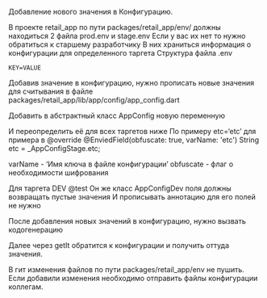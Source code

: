 Добавление нового значения в Конфигурацию.

В проекте retail_app по пути packages/retail_app/env/ должны находиться 2 файла prod.env и stage.env Если у вас их нет то нужно обратиться к старшему разработчику
В них храниться информация о конфигурации для определенного таргета
Структура файла .env
```.env
KEY=VALUE
```
Добавив значение в конфигурацию, нужно прописать новые значения для считывания в файле
packages/retail_app/lib/app/config/app_config.dart

Добавить в абстрактный класс AppConfig новую переменную

И переопределить её для всех таргетов ниже
По примеру
etc=‘etc’ для примера в
@override
@EnviedField(obfuscate: true, varName: 'etc')
String etc = _AppConfigStage.etc;


varName - ‘Имя ключа в файле конфигурации’
obfuscate - флаг о необходимости шифрования

Для таргета DEV @test
Он же класс AppConfigDev поля должны возвращать пустые значения
И прописывать аннотацию для его полей не нужно

После добавления новых значений в конфигурацию, нужно вызвать кодогенерацию

Далее через getIt обратится к конфигурации и получить оттуда значения.

В гит изменения файлов по пути packages/retail_app/env не пушить. Если добавили изменения необходимо отправить файлы конфигурации коллегам.
